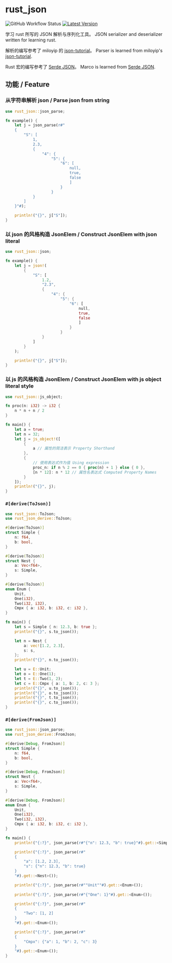 # rust_json

![GitHub Workflow Status](https://img.shields.io/github/actions/workflow/status/Puellaquae/rust-json/rust.yml?branch=master) [![Latest Version](https://img.shields.io/crates/v/rust_json.svg)](https://crates.io/crates/rust_json)

学习 rust 所写的 JSON 解析与序列化工具。 JSON serializer and deserializer written for learning rust.

解析的编写参考了 miloyip 的 [json-tutorial](https://github.com/miloyip/json-tutorial)。 Parser is learned from miloyip's [json-tutorial](https://github.com/miloyip/json-tutorial).

Rust 宏的编写参考了 [Serde JSON](https://github.com/serde-rs/json)。 Marco is learned from [Serde JSON](https://github.com/serde-rs/json).

## 功能 / Feature

### 从字符串解析 json / Parse json from string

```rust
use rust_json::json_parse;

fn example() {
    let j = json_parse(r#"
    {
        "S": [
            1, 
            2.3, 
            {
                "4": {
                    "5": {
                        "6": [
                            null,
                            true, 
                            false
                            ]
                        }
                    }
            }
        ]
    }"#);

    println!("{}", j["S"]);
}
```

### 以 json 的风格构造 JsonElem / Construct JsonElem with json literal

```rust
use rust_json::json;

fn example() {
    let j = json!(
        {
            "S": [
                1.2, 
                "2.3", 
                {
                    "4": {
                        "5": {
                            "6": [
                                null,
                                true, 
                                false
                                ]
                            }
                        }
                }
            ]
        }
    );

    println!("{}", j["S"]);
}
```

### 以 js 的风格构造 JsonElem / Construct JsonElem with js object literal style

```rust
use rust_json::js_object;

fn proc(n: i32) -> i32 {
    n * n + n / 2
}

fn main() {
    let a = true;
    let n = 32;
    let j = js_object!([
        {
            a // 属性的简洁表示 Property Shorthand
        },
        {
            // 使用表达式作为值 Using expression
            proc_n: if n % 2 == 0 { proc(n) + 1 } else { 0 }, 
            [n * 12]: n * 12 // 属性名表达式 Computed Property Names
        }
    ]);
    println!("{}", j);
}
```

### `#[derive(ToJson)]`
```rust
use rust_json::ToJson;
use rust_json_derive::ToJson;

#[derive(ToJson)]
struct Simple {
    n: f64,
    b: bool,
}

#[derive(ToJson)]
struct Nest {
    a: Vec<f64>,
    s: Simple,
}

#[derive(ToJson)]
enum Enum {
    Unit,
    One(i32),
    Two(i32, i32),
    Cmpx { a: i32, b: i32, c: i32 },
}

fn main() {
    let s = Simple { n: 12.3, b: true };
    println!("{}", s.to_json());

    let n = Nest {
        a: vec![1.2, 2.3],
        s: s,
    };
    println!("{}", n.to_json());

    let u = E::Unit;
    let o = E::One(1);
    let t = E::Two(1, 2);
    let c = E::Cmpx { a: 1, b: 2, c: 3 };
    println!("{}", u.to_json());
    println!("{}", o.to_json());
    println!("{}", t.to_json());
    println!("{}", c.to_json());
}
```

### `#[derive(FromJson)]`
```rust
use rust_json::json_parse;
use rust_json_derive::FromJson;

#[derive(Debug, FromJson)]
struct Simple {
    n: f64,
    b: bool,
}

#[derive(Debug, FromJson)]
struct Nest {
    a: Vec<f64>,
    s: Simple,
}

#[derive(Debug, FromJson)]
enum Enum {
    Unit,
    One(i32),
    Two(i32, i32),
    Cmpx { a: i32, b: i32, c: i32 },
}

fn main() {
    println!("{:?}", json_parse(r#"{"n": 12.3, "b": true}"#).get::<Simple>());

    println!("{:?}", json_parse(r#"
    {
        "a": [1.2, 2.3],
        "s": {"n": 12.3, "b": true}
    }
    "#).get::<Nest>());

    println!("{:?}", json_parse(r#""Unit""#).get::<Enum>());
    
    println!("{:?}", json_parse(r#"{"One": 1}"#).get::<Enum>());

    println!("{:?}", json_parse(r#"
    {
        "Two": [1, 2]
    }
    "#).get::<Enum>());

    println!("{:?}", json_parse(r#"
    {
        "Cmpx": {"a": 1, "b": 2, "c": 3}
    }
    "#).get::<Enum>());
}
```
